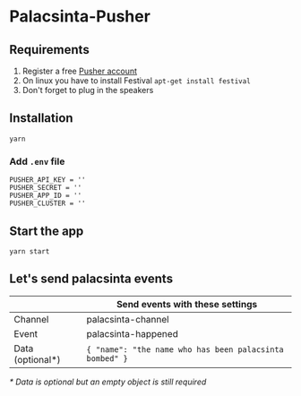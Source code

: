 # Palacsinta-Pusher

## Requirements
1. Register a free [Pusher account](https://pusher.com/)
2. On linux you have to install Festival ```apt-get install festival```
3. Don't forget to plug in the speakers

## Installation

```yarn```

### Add `.env` file

```
PUSHER_API_KEY = ''
PUSHER_SECRET = ''
PUSHER_APP_ID = ''
PUSHER_CLUSTER = ''
```

## Start the app

```yarn start```

## Let's send palacsinta events

| | Send events with these settings |
| ---------------- | ------------------------------------------------------------|
| Channel          | palacsinta-channel                                          |
| Event            | palacsinta-happened                                         |
| Data (optional*) | ```{ "name": "the name who has been palacsinta bombed" }``` |

_* Data is optional but an empty object is still required_
